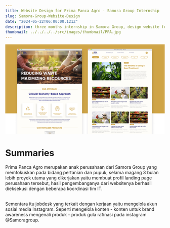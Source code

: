 ```yaml
---
title: Website Design for Prima Panca Agro - Samora Group Internship
slug: Samora-Group-Website-Design
date: "2024-05-22T06:00:00.121Z"
description: three months internship in Samora Group, design website for Prima Panca Agro Industries that focused on Agriculture and exploring innovative solutions to improve crop yield and sustainability.
thumbnail: ../../../../src/images/thumbnail/PPA.jpg
---
```


![](intern_web.jpg)<br>

# Summaries

Prima Panca Agro merupakan anak perusahaan dari Samora Group yang memfokuskan pada bidang pertanian dan pupuk, selama magang 3 bulan lebih proyek utama yang dikerjakan
yaitu membuat profil landing page perusahaan tersebut, hasil pengembanganya dari websitenya berhasil dieksekusi dengan beberapa koordinasi tim IT. 
<br><br>

<!-- ![](homepage.jpg)<br> -->
<!-- ![](News.jpg)<br> -->

Sementara itu jobdesk yang terkait dengan kerjaan yaitu mengelola akun sosial media Instagram. Seperti mengelola konten - konten untuk brand awareness mengenali
produk - produk gula rafinasi pada instagram @Samoragroup.
<br><br>

